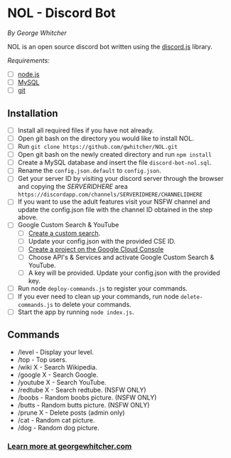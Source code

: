 # NOL - Discord Bot
*By George Whitcher*

NOL is an open source discord bot written using the [discord.js](https://discord.js.org) library.

*Requirements:*
- [ ] [node.js](http://nodejs.org)
- [ ] [MySQL](https://www.mysql.com)
- [ ] [git](https://git-scm.com)

## Installation
- [ ] Install all required files if you have not already.
- [ ] Open git bash on the directory you would like to install NOL.
- [ ] Run `git clone https://github.com/gwhitcher/NOL.git`
- [ ] Open git bash on the newly created directory and run `npm install`
- [ ] Create a MySQL database and insert the file `discord-bot-nol.sql`.
- [ ] Rename the `config.json.default` to `config.json`.
- [ ] Get your server ID by visiting your discord server through the browser and copying the *SERVERIDHERE* area `https://discordapp.com/channels/SERVERIDHERE/CHANNELIDHERE`
- [ ] If you want to use the adult features visit your NSFW channel and update the config.json file with the channel ID obtained in the step above.
- [ ] Google Custom Search & YouTube
    - [ ] [Create a custom search](https://cse.google.com/cse/all).
    - [ ] Update your config.json with the provided CSE ID.
    - [ ] [Create a project on the Google Cloud Console](https://console.cloud.google.com)
    - [ ] Choose API's & Services and activate Google Custom Search & YouTube.
    - [ ] A key will be provided.  Update your config.json with the provided key.
- [ ] Run node `deploy-commands.js` to register your commands.
- [ ] If you ever need to clean up your commands, run node `delete-commands.js` to delete your commands.
- [ ] Start the app by running `node index.js`.
    
## Commands
* /level - Display your level.
* /top - Top users.
* /wiki X - Search Wikipedia.
* /google X - Search Google.
* /youtube X - Search YouTube.
* /redtube X - Search redtube. (NSFW ONLY)
* /boobs - Random boobs picture. (NSFW ONLY)
* /butts - Random butts picture. (NSFW ONLY)
* /prune X - Delete posts (admin only)
* /cat - Random cat picture.
* /dog - Random dog picture.

### [Learn more at georgewhitcher.com](https://github.com/gwhitcher/NOL.git)